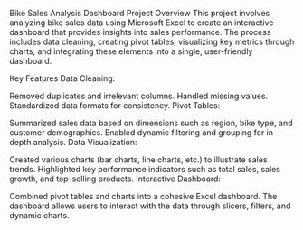 Bike Sales Analysis Dashboard
Project Overview
This project involves analyzing bike sales data using Microsoft Excel to create an interactive dashboard that provides insights into sales performance. The process includes data cleaning, creating pivot tables, visualizing key metrics through charts, and integrating these elements into a single, user-friendly dashboard.

Key Features
Data Cleaning:

Removed duplicates and irrelevant columns.
Handled missing values.
Standardized data formats for consistency.
Pivot Tables:

Summarized sales data based on dimensions such as region, bike type, and customer demographics.
Enabled dynamic filtering and grouping for in-depth analysis.
Data Visualization:

Created various charts (bar charts, line charts, etc.) to illustrate sales trends.
Highlighted key performance indicators such as total sales, sales growth, and top-selling products.
Interactive Dashboard:

Combined pivot tables and charts into a cohesive Excel dashboard.
The dashboard allows users to interact with the data through slicers, filters, and dynamic charts.
